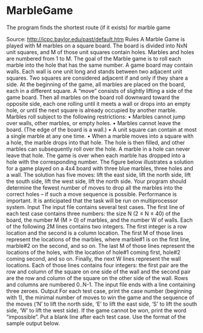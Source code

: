 # MarbleGame
The program finds the shortest route (if it exists) for marble game

Source: http://icpc.baylor.edu/past/default.htm
Rules
A Marble Game is played with M marbles on a square board. The board is divided into NxN unit squares, and M of those unit squares contain holes. Marbles and holes are numbered from 1 to M. The goal of the Marble game is to roll each marble into the hole that has the same number.
A game board may contain walls. Each wall is one unit long and stands between two adjacent unit squares. Two squares are considered adjacent if and only if they share a side.
At the beginning of the game, all marbles are placed on the board, each in a different square. A “move” consists of slightly lifting a side of the game board. Then all marbles on the board roll downward toward the opposite side, each one rolling until it meets a wall or drops into an empty hole, or until the next square is already occupied by another marble. Marbles roll subject to the following restrictions:
•	Marbles cannot jump over walls, other marbles, or empty holes.
•	Marbles cannot leave the board. (The edge of the board is a wall.)
•	A unit square can contain at most a single marble at any one time.
•	When a marble moves into a square with a hole, the marble drops into that hole. The hole is then filled, and other marbles can subsequently roll over the hole. A marble in a hole can never leave that hole.
The game is over when each marble has dropped into a hole with the corresponding number.
The figure below illustrates a solution for a game played on a 4x4 board with three blue marbles, three holes and a wall. The solution has five moves: lift the east side, lift the north side, lift the south side, lift the west side, lift the north side.
Your program should determine the fewest number of moves to drop all the marbles into the correct holes – if such a move sequence is possible.
Performance is important. It is anticipated that the task will be run on multiprocessor system.
Input
The input file contains several test cases. The first line of each test case contains three numbers: the size N (2 ≤ N ≤ 40) of the board, the number M (M > 0) of marbles, and the number W of walls. 
Each of the following 2M lines contains two integers. The first integer is a row location and the second is a column location. The first M of those lines represent the locations of the marbles, where marble#1 is on the first line, marble#2 on the second, and so on. The last M of those lines represent the locations of the holes, with the location of hole#1 coming first, hole#2 coming second, and so on. 
Finally, the next W lines represent the wall locations. Each of those lines contains four integers: the first pair are the row and column of the square on one side of the wall and the second pair are the row and column of the square on the other side of the wall. 
Rows and columns are numbered 0..N-1.
The input file ends with a line containing three zeroes.
Output
For each test case, print the case number (beginning with 1), the minimal number of moves to win the game and the sequence of the moves (‘N’ to lift the north side, ‘E’ to lift the east side, ‘S’ to lift the south side, ‘W’ to lift the west side). 
If the game cannot be won, print the word “impossible”. Put a blank line after each test case. Use the format of the sample output below.
